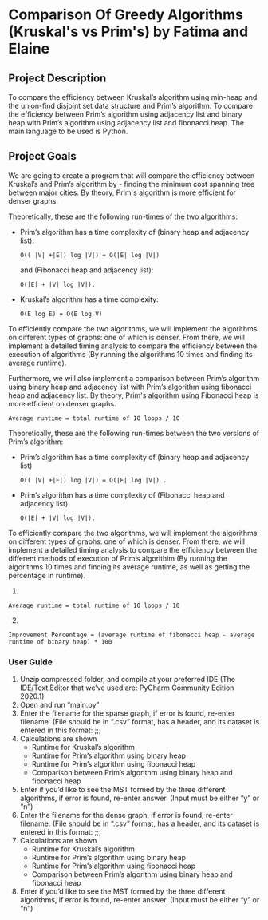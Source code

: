 # Comparison Of Greedy Algorithms (Kruskal's vs Prim's) by Fatima and Elaine

## Project Description

To compare the efficiency between Kruskal’s algorithm using min-heap and the union-find disjoint set data structure and Prim’s algorithm. To compare the efficiency between Prim’s algorithm using adjacency list and binary heap with Prim’s algorithm using adjacency list and fibonacci heap. The main language to be used is Python.

## Project Goals

We are going to create a program that will compare the efficiency between Kruskal’s and Prim’s algorithm by - finding the minimum cost spanning tree between major cities. By theory, Prim's algorithm is more efficient for denser graphs.

Theoretically, these are the following run-times of the two algorithms:
* Prim’s algorithm has a time complexity of (binary heap and adjacency list):
  ```
  O(( |V| +|E|) log |V|) = O(|E| log |V|) 
  ```
  and (Fibonacci heap and adjacency list):
  ```
  O(|E| + |V| log |V|).
  ```
* Kruskal’s algorithm has a time complexity:
  ```
  O(E log E) = O(E log V)
  ```
  
To efficiently compare the two algorithms, we will implement the algorithms on different types of graphs: one of which is denser. From there, we will implement a detailed timing analysis to compare the efficiency between the execution of algorithms (By running the algorithms 10 times and finding its average runtime). 

Furthermore, we will also implement a comparison between Prim’s algorithm using binary heap and adjacency list with Prim’s algorithm using fibonacci heap and adjacency list. By theory, Prim's algorithm using Fibonacci heap is more efficient on denser graphs.
```
Average runtime = total runtime of 10 loops / 10
```

Theoretically, these are the following run-times between the two versions of Prim’s algorithm:
* Prim’s algorithm has a time complexity of (binary heap and adjacency list) 
  ```
  O(( |V| +|E|) log |V|) = O(|E| log |V|) .
  ```
* Prim’s algorithm has a time complexity of (Fibonacci heap and adjacency list) 
  ```
  O(|E| + |V| log |V|).
  ```
  
To efficiently compare the two algorithms, we will implement the algorithms on different types of graphs: one of which is denser. From there, we will implement a detailed timing analysis to compare the efficiency between the different methods of execution of Prim’s algorithim (By running the algorithms 10 times and finding its average runtime, as well as getting the percentage in runtime).

1.
```
Average runtime = total runtime of 10 loops / 10
```

2.
```
Improvement Percentage = (average runtime of fibonacci heap - average runtime of binary heap) * 100
```

### User Guide

1. Unzip compressed folder, and compile at your preferred IDE (The IDE/Text Editor that we’ve used are: PyCharm Community Edition 2020.1)
2. Open and run “main.py”
3. Enter the filename for the sparse graph, if error is found, re-enter filename. (File should be in “.csv” format, has a header, and its dataset is entered in this format: <Year>;<Source>;<Destination>;<Distance>
4. Calculations are shown
   - Runtime for Kruskal’s algorithm
   - Runtime for Prim’s algorithm using binary heap
   - Runtime for Prim’s algorithm using fibonacci heap
   - Comparison between Prim’s algorithm using binary heap and fibonacci heap
5. Enter if you’d like to see the MST formed by the three different algorithms, if error is found, re-enter answer. (Input must be either “y” or “n”)
6. Enter the filename for the dense graph, if error is found, re-enter filename. (File should be in “.csv” format, has a header, and its dataset is entered in this format: <Year>;<Source>;<Destination>;<Distance>
7. Calculations are shown
   - Runtime for Kruskal’s algorithm
   - Runtime for Prim’s algorithm using binary heap
   - Runtime for Prim’s algorithm using fibonacci heap
   - Comparison between Prim’s algorithm using binary heap and fibonacci heap
8. Enter if you’d like to see the MST formed by the three different algorithms, if error is found, re-enter answer. (Input must be either “y” or “n”)

	
	

